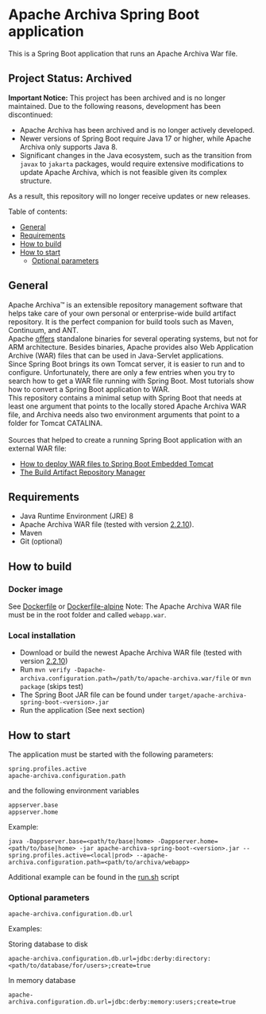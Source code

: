 # Apache Archiva Spring Boot application

This is a Spring Boot application that runs an Apache Archiva War file.

## Project Status: Archived

**Important Notice:** This project has been archived and is no longer maintained. Due to the following reasons, development has been discontinued:
- Apache Archiva has been archived and is no longer actively developed.
- Newer versions of Spring Boot require Java 17 or higher, while Apache Archiva only supports Java 8.
- Significant changes in the Java ecosystem, such as the transition from `javax` to `jakarta` packages, would require extensive modifications to update Apache Archiva, which is not feasible given its complex structure.

As a result, this repository will no longer receive updates or new releases.

Table of contents:
- [General](#general)
- [Requirements](#requirements)
- [How to build](#how-to-build)
- [How to start](#how-to-start)
  - [Optional parameters](#optional-parameters)

## General
Apache Archiva™ is an extensible repository management software that helps take care of your own personal or enterprise-wide build artifact repository. It is the perfect companion for build tools such as Maven, Continuum, and ANT.<br /> 
Apache [offers](https://archiva.apache.org/download.cgi) standalone binaries for several operating systems, but not for ARM architecture. Besides binaries, Apache provides also Web Application Archive (WAR) files that can be used in Java-Servlet applications.<br />
Since Spring Boot brings its own Tomcat server, it is easier to run and to configure. Unfortunately, there are only a few entries when you try to search how to get a WAR file running with Spring Boot. Most tutorials show how to convert a Spring Boot application to WAR.<br />
This repository contains a minimal setup with Spring Boot that needs at least one argument that points to the locally stored Apache Archiva WAR file, and Archiva needs also two environment arguments that point to a folder for Tomcat CATALINA.<br />
<br />
Sources that helped to create a running Spring Boot application with an external WAR file:
- [How to deploy WAR files to Spring Boot Embedded Tomcat](https://www.vojtechruzicka.com/spring-boot-add-war-to-embedded-tomcat/)
- [The Build Artifact Repository Manager](https://archiva.apache.org/index.html)

## Requirements
- Java Runtime Environment (JRE) 8
- Apache Archiva WAR file (tested with version [2.2.10](http://www.apache.org/dist/archiva/2.2.10/binaries/apache-archiva-2.2.10.war)).
- Maven
- Git (optional)

## How to build
### Docker image
See [Dockerfile](./Dockerfile) or [Dockerfile-alpine](./Dockerfile-alpine)
Note: The Apache Archiva WAR file must be in the root folder and called `webapp.war`.

### Local installation
- Download or build the newest Apache Archiva WAR file (tested with version [2.2.10](http://www.apache.org/dist/archiva/2.2.10/binaries/apache-archiva-2.2.10.war))
- Run `mvn verify -Dapache-archiva.configuration.path=/path/to/apache-archiva.war/file` or `mvn package` (skips test)
- The Spring Boot JAR file can be found under `target/apache-archiva-spring-boot-<version>.jar`
- Run the application (See next section)

## How to start
The application must be started with the following parameters:

```
spring.profiles.active
apache-archiva.configuration.path
```

and the following environment variables

```
appserver.base
appserver.home
```

Example:

```
java -Dappserver.base=<path/to/base|home> -Dappserver.home=<path/to/base|home> -jar apache-archiva-spring-boot-<version>.jar --spring.profiles.active=<local|prod> --apache-archiva.configuration.path=<path/to/archiva/webapp>
```

Additional example can be found in the [run.sh](./run.sh) script

### Optional parameters

```
apache-archiva.configuration.db.url
```

Examples:

Storing database to disk
```
apache-archiva.configuration.db.url=jdbc:derby:directory:<path/to/database/for/users>;create=true
```

In memory database
```
apache-archiva.configuration.db.url=jdbc:derby:memory:users;create=true
```